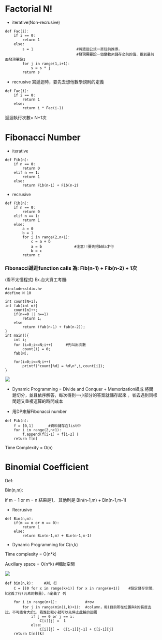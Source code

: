 # **Factorial N!**
- iterative(Non-recrusive) 
```
def Fac(i):
    if i == 0:
        return 1
    else:  
        s = 1                    #將遞迴公式一直往前推導，
                                 #發現需要設一個變數來儲存之前的值，推到最前面發現要設1
        for j in range(1,i+1):
            s = s * j      
        return s
```
- recrusive
寫遞迴時，要先去想他數學規則的定義
```
def Fac(i):
    if i == 0:
        return 1
    else:
        return i * Fac(i-1)
```
遞迴執行次數= N+1次

# **Fibonacci Number**
- iterative
```
def Fib(n):
    if n == 0:
        return 0
    elif n == 1:
        return 1
    else:
        return Fib(n-1) + Fib(n-2)
```
- recrusive
```
def Fib(n):
    if n == 0:
        return 0
    elif n == 1:
        return 1
    else:
        a = 0
        b = 1
        for i in range(2,n+1):
            c = a + b
            a = b               #注意!!要先把b給a才行
            b = c
        return c
```

### Fibonacci遞迴function calls 為: **Fib(n-1) + Fib(n-2) + 1次**

(看不太懂程式)
Ex.台大資工考題:
```
#include<stdio.h>
#define N 10

int count[N+1];
int fab(int n){
	count[n]++;
	if(n==0 || n==1)
		return 1;
	else
		return (fab(n-1) + fab(n-2));
} 
int main(){
	int i;
	for (i=0;i<=N;i++)      #先叫出次數 
		count[i] = 0;
	fab(N);
	
	for(i=0;i<=N;i++)
		printf("count[%d] = %d\n",i,count[i]);
}
```
![](https://i.imgur.com/jVlCL10.png)

- Dynamic Programming
 =  Divide and  Conquer + Memorization組成
 將問題切分，並且依序解答，每次得到一小部分的答案就儲存起來
 ，省去遇到同樣問題又重複運算的時間成本
 
- 用DP來解Fibonacci number
```
def Fib(n):
    f = [0,1]       #資料儲存在list中
    for i in range(2,n+1):
        f.append(f[i-1] + f[i-2] )
    return f[n]
```
Time Complexity = O(n)


# **Binomial Coefficient**
Def: 


Bin(n,m):


if m = 1 or m = n 結果是1，
其他則是 Bin(n-1,m) + Bin(n-1,m-1)

- Recrusive
```
def Bin(n,m):
    if(m == n or m == 0):
        return 1
    else:
        return Bin(n-1,m) + Bin(n-1,m-1)
```

- Dynamic Programming for C(n,k)

Time complexity = O(n*k)


Auxiliary space = O(n*k)          #輔助空間

![](https://i.imgur.com/1fN0PNH.png)


```
def bin(n,k):     #列、行
    C = [[0 for x in range(k+1)] for x in range(n+1)]    #設定儲存空間，k定義了行(元素的數量)，n定義了 列 

    for i in range(n+1):             #row
        for j in range(min(i,k)+1):  #column，用i目前所在位置與k的長度去比，不可能會大於i，看誰比較小就可以先停止此輪的迴圈
            if j == 0 or j == i:     
                C[i][j] =  1
            else:
                C[i][j] =  C[i-1][j-1] + C[i-1][j]
    return C[n][k]
```


























